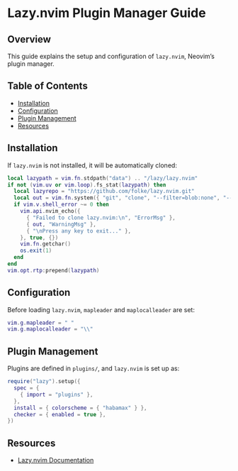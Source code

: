# Lazy.nvim Plugin Manager Guide

## Overview
This guide explains the setup and configuration of `lazy.nvim`, Neovim’s plugin manager.

## Table of Contents
  - [Installation](#installation)
  - [Configuration](#configuration)
  - [Plugin Management](#plugin-management)
  - [Resources](#resources)

## Installation
If `lazy.nvim` is not installed, it will be automatically cloned:
```lua
local lazypath = vim.fn.stdpath("data") .. "/lazy/lazy.nvim"
if not (vim.uv or vim.loop).fs_stat(lazypath) then
  local lazyrepo = "https://github.com/folke/lazy.nvim.git"
  local out = vim.fn.system({ "git", "clone", "--filter=blob:none", "--branch=stable", lazyrepo, lazypath })
  if vim.v.shell_error ~= 0 then
    vim.api.nvim_echo({
      { "Failed to clone lazy.nvim:\n", "ErrorMsg" },
      { out, "WarningMsg" },
      { "\nPress any key to exit..." },
    }, true, {})
    vim.fn.getchar()
    os.exit(1)
  end
end
vim.opt.rtp:prepend(lazypath)
```

## Configuration
Before loading `lazy.nvim`, `mapleader` and `maplocalleader` are set:
```lua
vim.g.mapleader = " "
vim.g.maplocalleader = "\\"
```

## Plugin Management
Plugins are defined in `plugins/`, and `lazy.nvim` is set up as:
```lua
require("lazy").setup({
  spec = {
    { import = "plugins" },
  },
  install = { colorscheme = { "habamax" } },
  checker = { enabled = true },
})
```

## Resources
- [Lazy.nvim Documentation](https://github.com/folke/lazy.nvim)

